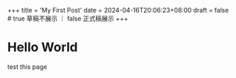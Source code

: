 +++
title = 'My First Post'
date = 2024-04-16T20:06:23+08:00
draft = false # true 草稿不展示 ｜ false 正式稿展示
+++

# Hello World

test this page
